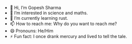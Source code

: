 - 👋 Hi, I’m Gopesh Sharma
- 👀 I’m interested in science and maths.
- 🌱 I’m currently learning rust.
- 📫 How to reach me: Why do you want to reach me?
- 😄 Pronouns: He/Him
- ⚡ Fun fact: I once drank mercury and lived to tell the tale.

<!---
gopesh-human/gopesh-human is a ✨ special ✨ repository because its `README.md` (this file) appears on your GitHub profile.
You can click the Preview link to take a look at your changes.
--->
